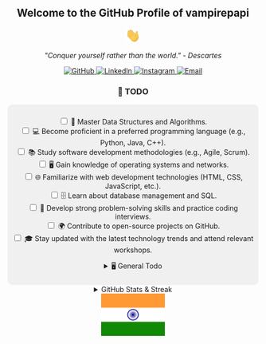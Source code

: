 <!-- User Profile Header -->
<div align="center">
    <!-- Profile Heading -->
    <h2>Welcome to the GitHub Profile of vampirepapi</h2>
    <!-- Greeting GIF -->
    <img src="https://github.com/vampirepapi/vampirepapi/blob/main/assets/Hi.gif" alt="Greetings" width="30px">
    <!-- Stoic Quote -->
    <p align="center">
        <em>"Conquer yourself rather than the world." - Descartes</em>
    </p>
    <!-- Social Media Links -->
    <div>
        <!-- GitHub Profile -->
        <a href="https://github.com/vampirepapi/" target="_blank" rel="noopener">
            <img src="https://img.shields.io/badge/github-%2324292e.svg?&style=for-the-badge&logo=github&logoColor=green" alt="GitHub">
        </a>
        <!-- LinkedIn Profile -->
        <a href="https://www.linkedin.com/in/shubhamsourabh14/" target="_blank" rel="noopener">
            <img src="https://img.shields.io/badge/linkedin-%231E77B5.svg?&style=for-the-badge&logo=linkedin&logoColor=red" alt="LinkedIn">
        </a>
        <!-- Instagram Profile -->
        <a href="https://www.instagram.com/vampire_papi/" target="_blank" rel="noopener">
            <img src="https://img.shields.io/badge/instagram-%23000000.svg?&style=for-the-badge&logo=instagram&logoColor=blue" alt="Instagram">
        </a>
        <!-- Email Contact -->
        <a href="mailto:shubhamsourabh8@gmail.com">
            <img src="https://img.shields.io/badge/Gmail-D14836?style=for-the-badge&logo=gmail&logoColor=cyan" alt="Email">
        </a>
    </div>
</div>

<!-- TODO Section -->
<div align="center">
    <h3>🚀 TODO</h3>
    <div style="background-color: #f0f0f0; padding: 10px; border-radius: 10px;">
        <ul style="list-style-type: none; padding-left: 0;">
            <!-- Google SDE TODO -->
            <li><input type="checkbox"> 🎯 Master Data Structures and Algorithms.</li>
            <li><input type="checkbox"> 💻 Become proficient in a preferred programming language (e.g., Python, Java, C++).</li>
            <li><input type="checkbox"> 📚 Study software development methodologies (e.g., Agile, Scrum).</li>
            <li><input type="checkbox"> 🖥️ Gain knowledge of operating systems and networks.</li>
            <li><input type="checkbox"> 🌐 Familiarize with web development technologies (HTML, CSS, JavaScript, etc.).</li>
            <li><input type="checkbox"> 🗄️ Learn about database management and SQL.</li>
            <li><input type="checkbox"> 🧠 Develop strong problem-solving skills and practice coding interviews.</li>
            <li><input type="checkbox"> 🌍 Contribute to open-source projects on GitHub.</li>
            <li><input type="checkbox"> 🎓 Stay updated with the latest technology trends and attend relevant workshops.</li>
        </ul>
        <ul style="list-style-type: none; padding-left: 0;">
            <!-- General TODO -->
            <details>
                <summary>🖥️ General Todo</summary>
                <li><input type="checkbox"> 📚 Reorganize Everything </li>
            </details>
        </ul>
    </div>
</div>

<!-- GitHub Stats & Streak Section -->
<div align="center">
    <details>
        <summary>GitHub Stats & Streak</summary>
        <!-- GitHub Stats -->
        <img width=500 src="https://github-readme-stats.vercel.app/api?username=vampirepapi&show_icons=true&theme=dracula" alt="GitHub Stats" />
        <!-- GitHub Streak -->
        <p><img width=500 src="https://github-readme-streak-stats.herokuapp.com/?user=vampirepapi&theme=dracula" alt="GitHub Streak" /></p>
    </details>
    <!-- Centered Image of Indian Flag -->
    <img alt="Indian Flag" height="85" src="https://github.com/vampirepapi/vampirepapi/blob/main/assets/Indian%20Flag.png" />
</div>
